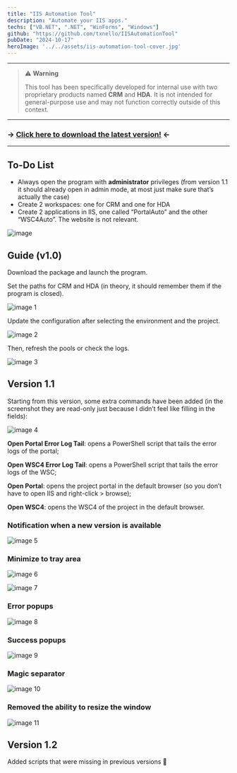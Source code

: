```yaml
---
title: "IIS Automation Tool"
description: "Automate your IIS apps."
techs: ["VB.NET", ".NET", "WinForms", "Windows"]
github: "https://github.com/txnello/IISAutomationTool"
pubDate: "2024-10-17"
heroImage: '../../assets/iis-automation-tool-cover.jpg'
---
```


---

> ⚠️ **Warning**
> 
> This tool has been specifically developed for internal use with two proprietary products named **CRM** and **HDA**. It is not intended for general-purpose use and may not function correctly outside of this context.

---

### **→ <a href="https://drive.google.com/file/d/15C7XP8-kj-J2JI62GUeQtEi-yHSj86QF/view?usp=sharing" target="_blank">Click here to download the latest version!</a> ←**

---

## To-Do List

- Always open the program with **administrator** privileges (from version 1.1 it should already open in admin mode, at most just make sure that’s actually the case)
- Create 2 workspaces: one for CRM and one for HDA
- Create 2 applications in IIS, one called “PortalAuto” and the other “WSC4Auto”. The website is not relevant.

![image](https://github.com/user-attachments/assets/6c59461b-439b-48a5-bb6e-b66a16692eca)

## Guide (v1.0)

Download the package and launch the program.

Set the paths for CRM and HDA (in theory, it should remember them if the program is closed).

![image 1](https://github.com/user-attachments/assets/d83b3b8c-6035-4494-9f9a-e9368e06487e)

Update the configuration after selecting the environment and the project.

![image 2](https://github.com/user-attachments/assets/bb7cdd26-ddc9-4e71-a673-0c21e5fd18c5)

Then, refresh the pools or check the logs.

![image 3](https://github.com/user-attachments/assets/210df665-f6bd-401b-a785-f14a6bd19184)

## Version 1.1

Starting from this version, some extra commands have been added (in the screenshot they are read-only just because I didn’t feel like filling in the fields):

![image 4](https://github.com/user-attachments/assets/d284350f-37b6-4a56-a3ef-69c374c953fc)

**Open Portal Error Log Tail**: opens a PowerShell script that tails the error logs of the portal;

**Open WSC4 Error Log Tail**: opens a PowerShell script that tails the error logs of the WSC;

**Open Portal**: opens the project portal in the default browser (so you don’t have to open IIS and right-click > browse);

**Open WSC4**: opens the WSC4 of the project in the default browser.

### Notification when a new version is available

![image 5](https://github.com/user-attachments/assets/2db778e2-df78-48d0-a96a-a21794fe2d88)

### Minimize to tray area

![image 6](https://github.com/user-attachments/assets/704df417-5e5b-4e0e-ae6e-7815e5a5d750)

![image 7](https://github.com/user-attachments/assets/3c1a7cc2-d162-4325-b8aa-7c5dea281e44)

### Error popups

![image 8](https://github.com/user-attachments/assets/90e5fc5c-0659-4c5d-8c35-f3a29686ac82)

### Success popups

![image 9](https://github.com/user-attachments/assets/29b3286d-f29d-431c-aba3-de28d402e782)

### Magic separator

![image 10](https://github.com/user-attachments/assets/8464f813-323c-46fd-a67b-cbe5969b0d01)

### Removed the ability to resize the window

![image 11](https://github.com/user-attachments/assets/880bd4f1-0820-4f9d-853d-ae7af4a50f8b)

## Version 1.2

Added scripts that were missing in previous versions 🙂

